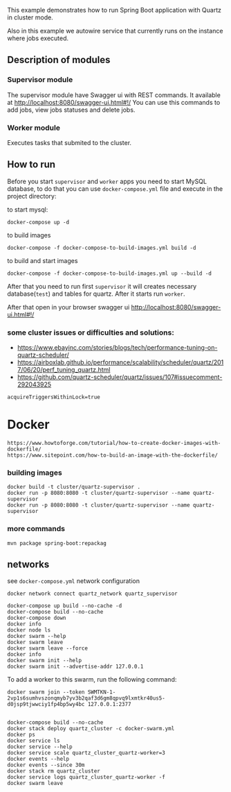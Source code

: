 This example demonstrates how to run Spring Boot application with Quartz in cluster mode.

Also in this example we autowire service that currently runs on the instance where jobs executed.

## Description of modules
### Supervisor module
The supervisor module have Swagger ui with REST commands. It available at [http://localhost:8080/swagger-ui.html#!/](http://localhost:8080/swagger-ui.html#!/)
You can use this commands to add jobs, view jobs statuses and delete jobs.

### Worker module
Executes tasks that submited to the cluster.

## How to run
Before you start `supervisor` and `worker` apps you need to start MySQL database, to do that you can
 use `docker-compose.yml` file and execute in the project directory: 

to start mysql:
```
docker-compose up -d
```
to build images
```
docker-compose -f docker-compose-to-build-images.yml build -d
```
to build and start images
```
docker-compose -f docker-compose-to-build-images.yml up --build -d
``` 
 
After that you need to run first `supervisor` it will creates necessary database(`test`) and tables
 for quartz. 
After it starts run `worker`.

After that open in your browser swagger ui [http://localhost:8080/swagger-ui.html#!/](http://localhost:8080/swagger-ui.html#!/)

### some cluster issues or difficulties and solutions:

 - https://www.ebayinc.com/stories/blogs/tech/performance-tuning-on-quartz-scheduler/
 - https://airboxlab.github.io/performance/scalability/scheduler/quartz/2017/06/20/perf_tuning_quartz.html
 - https://github.com/quartz-scheduler/quartz/issues/107#issuecomment-292043925

`acquireTriggersWithinLock=true`

# Docker

    https://www.howtoforge.com/tutorial/how-to-create-docker-images-with-dockerfile/
    https://www.sitepoint.com/how-to-build-an-image-with-the-dockerfile/

### building images

    docker build -t cluster/quartz-supervisor .
    docker run -p 8080:8080 -t cluster/quartz-supervisor --name quartz-supervisor
    docker run -p 8080:8080 -t cluster/quartz-supervisor --name quartz-supervisor

### more commands

    mvn package spring-boot:repackag


## networks

see `docker-compose.yml` network configuration

    docker network connect quartz_network quartz_supervisor
    
    docker-compose up build --no-cache -d
    docker-compose build --no-cache
    docker-compose down
    docker info
    docker node ls
    docker swarm --help
    docker swarm leave
    docker swarm leave --force
    docker info
    docker swarm init --help
    docker swarm init --advertise-addr 127.0.0.1

To add a worker to this swarm, run the following command:

    docker swarm join --token SWMTKN-1-2vp1s6sumhvszonqmyb7yv3b2qaf3d6gm8qpvq9lxmtkr40us5-d0jsp9tjwwciy1fp4bp5wy4bc 127.0.0.1:2377


    docker-compose build --no-cache
    docker stack deploy quartz_cluster -c docker-swarm.yml
    docker ps
    docker service ls
    docker service --help
    docker service scale quartz_cluster_quartz-worker=3
    docker events --help
    docker events --since 30m
    docker stack rm quartz_cluster
    docker service logs quartz_cluster_quartz-worker -f
    docker swarm leave
